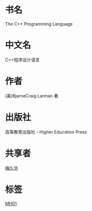 # 书名 #
The C++ Programming Language

# 中文名 #
C++程序设计语言

# 作者 #
(美)BjarneCraig Larman 著

# 出版社 #
高等教育出版社 - Higher Education Press

# 共享者 #
[梅久华](MH.md)

# 标签 #
[MH01](MH01.md)